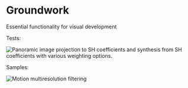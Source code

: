 # Groundwork

Essential functionality for visual development

Tests:

![Panoramic image projection to SH coefficients and synthesis from SH coefficients with various weighting options.](https://github.com/glebnovodran/groundwork/tree/master/tests/sh_pano_test)

Samples:

![Motion multiresolution filtering](https://github.com/glebnovodran/groundwork/tree/master/samples/multiresfilter)
